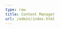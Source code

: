 ```yaml
---
type: raw
title: Content Manager
url: /admin/index.html
---
```

<html>
<head>
  <meta charset="utf-8" />
  <meta name="viewport" content="width=device-width, initial-scale=1.0" />
</head>
<body>
  <!-- Include the script that builds the page and powers Netlify CMS -->
  <script src="https://unpkg.com/netlify-cms@^2.0.0/dist/netlify-cms.js"></script>
  <script src="./shortcode/alert.js"></script>
  <script src="./shortcode/expand.js"></script>
  <script src="./shortcode/panel.js"></script>
  <script src="./shortcode/button.js"></script>
</body>
</html>
